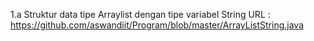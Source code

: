 1.a Struktur data tipe Arraylist dengan tipe variabel String
URL : https://github.com/aswandiit/Program/blob/master/ArrayListString.java
